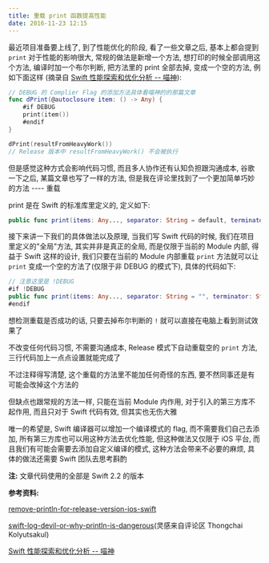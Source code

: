 ```yaml
---
title: 重载 print 函数提高性能
date: 2016-11-23 12:15
---
```


最近项目准备要上线了, 到了性能优化的阶段, 看了一些文章之后, 基本上都会提到 `print` 对于性能的影响很大, 常规的做法是新增一个方法, 想打印的时候全部调用这个方法, 编译时加一个布尔判断, 把方法里的 print 全部去掉, 变成一个空的方法, 例如下面这样 (摘录自 [Swift 性能探索和优化分析 -- 喵神](https://onevcat.com/2016/02/swift-performance/)):

```swift
// DEBUG 的 Complier Flag 的添加方法具体看喵神的的那篇文章
func dPrint(@autoclosure item: () -> Any) {
    #if DEBUG
    print(item())
    #endif
}

dPrint(resultFromHeavyWork())
// Release 版本中 resultFromHeavyWork() 不会被执行
```

但是感觉这种方式会影响代码习惯, 而且多人协作还有认知负担跟沟通成本, 谷歌一下之后, 某篇文章也写了一样的方法, 但是我在评论里找到了一个更加简单巧妙的方法 ---- 重载

<!--more-->

print 是在 Swift 的标准库里定义的, 定义如下:

```swift
public func print(items: Any..., separator: String = default, terminator: String = default)
```

接下来讲一下我们的具体做法以及原理, 当我们写 Swift 代码的时候, 我们在项目里定义的"全局"方法, 其实并非是真正的全局, 而是仅限于当前的 Module 内部, 得益于 Swift 这样的设计, 我们只要在当前的 Module 内部重载 `print` 方法就可以让 `print` 变成一个空的方法了(仅限于非 DEBUG 的模式下), 具体的代码如下:

```swift
// 注意这里是 !DEBUG
#if !DEBUG
public func print(items: Any..., separator: String = "", terminator: String = "") { }
#endif
```

想检测重载是否成功的话, 只要去掉布尔判断的 `!` 就可以直接在电脑上看到测试效果了

不改变任何代码习惯, 不需要沟通成本, Release 模式下自动重载空的 `print` 方法, 三行代码加上一点点设置就能完成了

不过注释得写清楚, 这个重载的方法里不能加任何奇怪的东西, 要不然同事还是有可能会改掉这个方法的

但缺点也跟常规的方法一样, 只能在当前 Module 内作用, 对于引入的第三方库不起作用, 而且只对于 Swift 代码有效, 但其实也无伤大雅

唯一的希望是, Swift 编译器可以增加一个编译模式的 flag, 而不需要我们自己去添加, 所有第三方库也可以用这种方法去优化性能, 但这种做法又仅限于 iOS 平台, 而且我们有可能会需要去添加自定义编译的模式, 这种方法会带来不必要的麻烦, 具体的做法还需要 Swift 团队去思考斟酌

**注:** 文章代码使用的全部是 Swift 2.2 的版本

**参考资料:**

[remove-println-for-release-version-ios-swift](http://stackoverflow.com/questions/26913799/remove-println-for-release-version-ios-swift)

[swift-log-devil-or-why-println-is-dangerous](https://medium.com/ios-os-x-development/swift-log-devil-or-why-println-is-dangerous-46390453353d#.pu8bpokf4)(灵感来自评论区 Thongchai Kolyutsakul)

[Swift 性能探索和优化分析 -- 喵神](https://onevcat.com/2016/02/swift-performance/)

